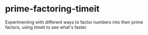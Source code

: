 # prime-factoring-timeit
Experimenting with different ways to factor numbers into their prime factors, using timeit to see what's faster.
